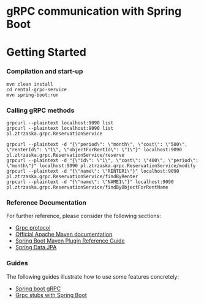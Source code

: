 # gRPC communication with Spring Boot

# Getting Started

### Compilation and start-up

```
mvn clean install
cd rental-grpc-service
mvn spring-boot:run
```

### Calling gRPC methods

```
grpcurl --plaintext localhost:9090 list
grpcurl --plaintext localhost:9090 list pl.ztrzaska.grpc.ReservationService

grpcurl --plaintext -d "{\"period\": \"month\", \"cost\": \"500\", \"renterId\": \"1\", \"objectForRentId\": \"1\"}" localhost:9090 pl.ztrzaska.grpc.ReservationService/reserve
grpcurl --plaintext -d "{\"id\": \"1\", \"cost\": \"400\", \"period\": \"month\"}" localhost:9090 pl.ztrzaska.grpc.ReservationService/modify
grpcurl --plaintext -d "{\"name\": \"RENTER1\"}" localhost:9090 pl.ztrzaska.grpc.ReservationService/findByRenter
grpcurl --plaintext -d "{\"name\": \"NAME1\"}" localhost:9090 pl.ztrzaska.grpc.ReservationService/findByObjectForRentName
```


### Reference Documentation
For further reference, please consider the following sections:

* [Grpc protocol](https://grpc.io/)
* [Official Apache Maven documentation](https://maven.apache.org/guides/index.html)
* [Spring Boot Maven Plugin Reference Guide](https://docs.spring.io/spring-boot/docs/2.7.0/maven-plugin/reference/html/)
* [Spring Data JPA](https://docs.spring.io/spring-boot/docs/2.7.0/reference/htmlsingle/#data.sql.jpa-and-spring-data)

### Guides
The following guides illustrate how to use some features concretely:

* [Spring boot gRPC](https://yidongnan.github.io/grpc-spring-boot-starter/en/server/getting-started.html)
* [Grpc stubs with Spring Boot](https://yidongnan.github.io/grpc-spring-boot-starter/en/client/getting-started.html)

